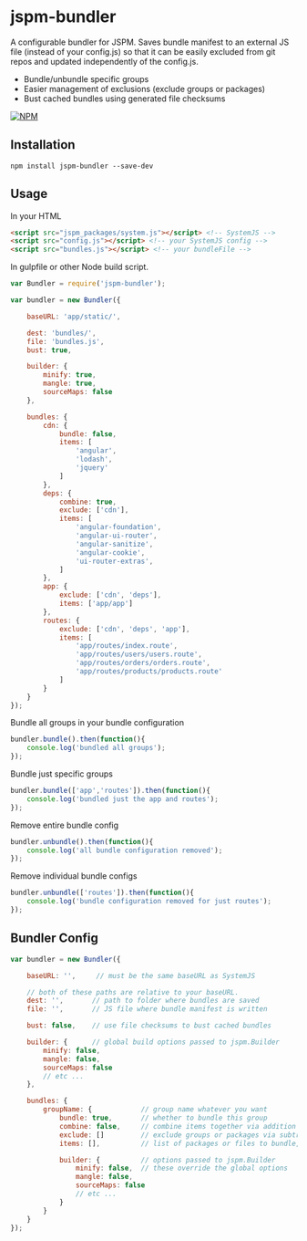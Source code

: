 # jspm-bundler

A configurable bundler for JSPM. Saves bundle manifest to an external JS file
(instead of your config.js) so that it can be easily excluded from git repos
and updated independently of the config.js.

* Bundle/unbundle specific groups
* Easier management of exclusions (exclude groups or packages)
* Bust cached bundles using generated file checksums

[![NPM](https://nodei.co/npm/jspm-bundler.png)](https://nodei.co/npm/jspm-bundler/)

## Installation

```
npm install jspm-bundler --save-dev
```

## Usage

In your HTML

```html
<script src="jspm_packages/system.js"></script> <!-- SystemJS -->
<script src="config.js"></script> <!-- your SystemJS config -->
<script src="bundles.js"></script> <!-- your bundleFile -->
```

In gulpfile or other Node build script.

```javascript
var Bundler = require('jspm-bundler');

var bundler = new Bundler({

    baseURL: 'app/static/',

    dest: 'bundles/',
    file: 'bundles.js',
    bust: true,

    builder: {
        minify: true,
        mangle: true,
        sourceMaps: false
    },

    bundles: {
        cdn: {
            bundle: false,
            items: [
                'angular',
                'lodash',
                'jquery'
            ]
        },
        deps: {
            combine: true,
            exclude: ['cdn'],
            items: [
                'angular-foundation',
                'angular-ui-router',
                'angular-sanitize',
                'angular-cookie',
                'ui-router-extras',
            ]
        },
        app: {
            exclude: ['cdn', 'deps'],
            items: ['app/app']
        },
        routes: {
            exclude: ['cdn', 'deps', 'app'],
            items: [
                'app/routes/index.route',
                'app/routes/users/users.route',
                'app/routes/orders/orders.route',
                'app/routes/products/products.route'
            ]
        }
    }
});
```

Bundle all groups in your bundle configuration

```javascript
bundler.bundle().then(function(){
    console.log('bundled all groups');
});
```

Bundle just specific groups

```javascript
bundler.bundle(['app','routes']).then(function(){
    console.log('bundled just the app and routes');
});
```

Remove entire bundle config

```javascript
bundler.unbundle().then(function(){
    console.log('all bundle configuration removed');
});
```

Remove individual bundle configs
```javascript
bundler.unbundle(['routes']).then(function(){
    console.log('bundle configuration removed for just routes');
});
```

## Bundler Config

```javascript
var bundler = new Bundler({

    baseURL: '',     // must be the same baseURL as SystemJS

    // both of these paths are relative to your baseURL.
    dest: '',       // path to folder where bundles are saved
    file: '',       // JS file where bundle manifest is written

    bust: false,    // use file checksums to bust cached bundles

    builder: {      // global build options passed to jspm.Builder
        minify: false,
        mangle: false,
        sourceMaps: false
        // etc ...
    },

    bundles: {
        groupName: {            // group name whatever you want
            bundle: true,       // whether to bundle this group
            combine: false,     // combine items together via addition
            exclude: []         // exclude groups or packages via subtraction
            items: [],          // list of packages or files to bundle,

            builder: {          // options passed to jspm.Builder
                minify: false,  // these override the global options
                mangle: false,
                sourceMaps: false
                // etc ...
            }
        }
    }
});
```
